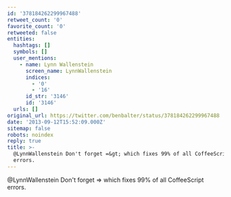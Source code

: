 ```yaml
---
id: '378184262299967488'
retweet_count: '0'
favorite_count: '0'
retweeted: false
entities:
  hashtags: []
  symbols: []
  user_mentions:
    - name: Lynn Wallenstein
      screen_name: LynnWallenstein
      indices:
        - '0'
        - '16'
      id_str: '3146'
      id: '3146'
  urls: []
original_url: https://twitter.com/benbalter/status/378184262299967488
date: '2013-09-12T15:52:09.000Z'
sitemap: false
robots: noindex
reply: true
title: >-
  @LynnWallenstein Don't forget =&gt; which fixes 99% of all CoffeeScript
  errors.
---
```


@LynnWallenstein Don't forget =&gt; which fixes 99% of all CoffeeScript errors.